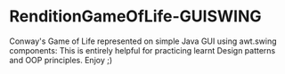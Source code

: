 # RenditionGameOfLife-GUISWING
Conway's Game of Life represented on simple Java GUI using awt.swing components: This is entirely helpful for practicing learnt Design patterns and OOP principles. Enjoy ;)
